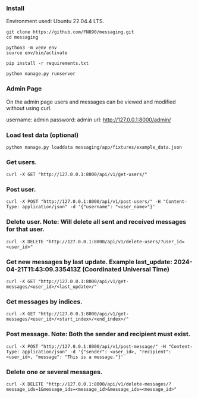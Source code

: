 ### Install

Environment used: Ubuntu 22.04.4 LTS.

```
git clone https://github.com/FN890/messaging.git
cd messaging

python3 -m venv env
source env/bin/activate

pip install -r requirements.txt

python manage.py runserver

```

### Admin Page

On the admin page users and messages can be viewed and modified without using curl.

username: admin
password: admin
url: http://127.0.0.1:8000/admin/

### Load test data (optional)
```
python manage.py loaddata messaging/app/fixtures/example_data.json
```

### Get users.
```
curl -X GET "http://127.0.0.1:8000/api/v1/get-users/"
```

### Post user.
```
curl -X POST "http://127.0.0.1:8000/api/v1/post-users/" -H "Content-Type: application/json" -d '{"username": "<user_name>"}'
```

### Delete user. Note: Will delete all sent and received messages for that user.
```
curl -X DELETE "http://127.0.0.1:8000/api/v1/delete-users/?user_id=<user_id>"
```

### Get new messages by last update. Example last_update: 2024-04-21T11:43:09.335413Z (Coordinated Universal Time)
```
curl -X GET "http://127.0.0.1:8000/api/v1/get-messages/<user_id>/<last_update>/"
```

### Get messages by indices.
```
curl -X GET "http://127.0.0.1:8000/api/v1/get-messages/<user_id>/<start_index>/<end_index>/"
```

### Post message. Note: Both the sender and recipient must exist.
```
curl -X POST "http://127.0.0.1:8000/api/v1/post-message/" -H "Content-Type: application/json" -d '{"sender": <user_id>, "recipient": <user_id>, "message": "This is a message."}'
```

### Delete one or several messages.
```
curl -X DELETE "http://127.0.0.1:8000/api/v1/delete-messages/?message_ids=1&message_ids=<message_id>&message_ids=<message_id>"
```
